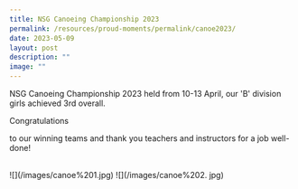 ```yaml
---
title: NSG Canoeing Championship 2023
permalink: /resources/proud-moments/permalink/canoe2023/
date: 2023-05-09
layout: post
description: ""
image: ""
---
```

NSG Canoeing Championship 2023 held from 10-13 April, our 'B' division girls achieved 3rd overall.

Congratulations

to our winning teams and thank you teachers and instructors for a job well-done!
<br>

<br>
![](/images/canoe%201.jpg)
![](/images/canoe%202.
jpg)
